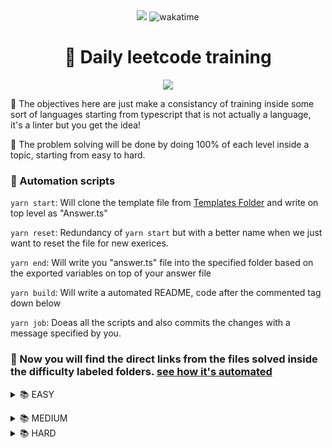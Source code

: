<div align="center">
    <div align="center">
        <img
            src="https://img.shields.io/badge/Typescript-007acc?style=for-the-badge&logo=typescript&logoColor=white"
        >
     <img src="https://wakatime.com/badge/user/c7a5e8d6-0c47-451a-affe-b7735e691e04/project/6229975d-bd85-4371-b8f7-2475b49510f4.svg?style=for-the-badge" 
                alt="wakatime">
    </div>
    <h1>📖 Daily leetcode training</h1>
    <image src="https://encrypted-tbn0.gstatic.com/images?q=tbn:ANd9GcRG7hHuapTnECZASrZKyzCk2tO0L0YeoblJ8WyFi_O0MA&s"/>

</div>

🎯 The objectives here are just make a consistancy of training inside some sort of languages starting from typescript that is not actually a language, it's a linter but you get the idea!

👋 The problem solving will be done by doing 100% of each level inside a topic, starting from easy to hard.

### 🤖 Automation scripts

`yarn start`: Will clone the template file from <a href="./templates/">Templates Folder</a> and write on top level as "Answer.ts"

`yarn reset`: Redundancy of `yarn start` but with a better name when we just want to reset the file for new exerices.

`yarn end`: Will write you "answer.ts" file into the specified folder based on the exported variables on top of your answer file

`yarn build`: Will write a automated README, code after the commented tag down below

`yarn job`: Doeas all the scripts and also commits the changes with a message specified by you.

### 📖 Now you will find the direct links from the files solved inside the difficulty labeled folders. <a href="./scripts/automaton.ts">see how it's automated </a>

<!-- Automated code down below! check automaton.ts -->
<details>
<summary>
📚 EASY</summary>
<summary>

#### 🔎 Problem: [Happy Number](https://leetcode.com/problems/happy-number)</summary>
🎯 [TypeScript Solution](./easy/happy-number/index.ts) | [LeetCode Solution](https://leetcode.com/problems/happy-number/submissions/1267063195) | [Problem](https://leetcode.com/problems/happy-number) | Tags: [[hash-table](https://leetcode.com/tag/hash-table) | [math](https://leetcode.com/tag/math) | [two-pointers](https://leetcode.com/tag/two-pointers)]<br>
<summary>

#### 🔎 Problem: [Jewels And Stones](https://leetcode.com/problems/jewels-and-stones)</summary>
🎯 [TypeScript Solution](./easy/jewels-and-stones/index.ts) | [LeetCode Solution](https://leetcode.com/problems/jewels-and-stones/submissions/) | [Problem](https://leetcode.com/problems/jewels-and-stones) | Tags: [[hash-table](https://leetcode.com/tag/hash-table) | [array](https://leetcode.com/tag/array)]<br>
<summary>

#### 🔎 Problem: [Majority Element](https://leetcode.com/problems/majority-element)</summary>
🎯 [TypeScript Solution](./easy/majority-element/index.ts) | [LeetCode Solution](https://leetcode.com/problems/majority-element/submissions/1266917782) | [Problem](https://leetcode.com/problems/majority-element) | Tags: [[hash-table](https://leetcode.com/tag/hash-table) | [array](https://leetcode.com/tag/array) | [divide-and-conquer](https://leetcode.com/tag/divide-and-conquer) | [string](https://leetcode.com/tag/string) | [counting](https://leetcode.com/tag/counting)]<br>
<summary>

#### 🔎 Problem: [Number Of Good Pairs](https://leetcode.com/problems/number-of-good-pairs)</summary>
🎯 [TypeScript Solution](./easy/number-of-good-pairs/index.ts) | [LeetCode Solution](https://leetcode.com/problems/number-of-good-pairs/submissions/1266168814) | [Problem](https://leetcode.com/problems/number-of-good-pairs) | Tags: [[array](https://leetcode.com/tag/array) | [hash-table](https://leetcode.com/tag/hash-table) | [math](https://leetcode.com/tag/math) | [counting](https://leetcode.com/tag/counting)]<br>
<summary>

#### 🔎 Problem: [Permutation Difference Between Two Strings](https://leetcode.com/problems/permutation-difference-between-two-strings)</summary>
🎯 [TypeScript Solution](./easy/permutation-difference-between-two-strings/index.ts) | [LeetCode Solution](https://leetcode.com/problems/permutation-difference-between-two-strings/submissions/1265621100) | [Problem](https://leetcode.com/problems/permutation-difference-between-two-strings) | Tags: [[hash-table](https://leetcode.com/tag/hash-table) | [string](https://leetcode.com/tag/string)]<br>
<summary>

#### 🔎 Problem: [Roman To Integer](https://leetcode.com/problems/roman-to-integer)</summary>
🎯 [TypeScript Solution](./easy/roman-to-integer/index.ts) | [LeetCode Solution](https://leetcode.com/problems/roman-to-integer/submissions/1266584854) | [Problem](https://leetcode.com/problems/roman-to-integer) | Tags: [[hash-table](https://leetcode.com/tag/hash-table) | [math](https://leetcode.com/tag/math) | [string](https://leetcode.com/tag/string)]<br>
<summary>

#### 🔎 Problem: [Two Sum](https://leetcode.com/problems/two-sum)</summary>
🎯 [TypeScript Solution](./easy/two-sum/index.ts) | [LeetCode Solution](https://leetcode.com/problems/two-sum/submissions/1266561995) | [Problem](https://leetcode.com/problems/two-sum) | Tags: [[array](https://leetcode.com/tag/array) | [hash-table](https://leetcode.com/tag/hash-table)]<br></details>
<details>
<summary>
📚 MEDIUM</summary>No problems solved for medium yet.</details>
<details>
<summary>
📚 HARD</summary>No problems solved for hard yet.</details>
